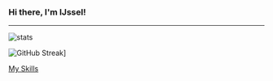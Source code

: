 <h3> Hi there, I'm IJssel!</h1>

---

![stats](https://api.githubtrends.io/user/svg/IJIJI/repos?time_range=one_year&include_private=True&group=private&loc_metric=changed&theme=dark)

![GitHub Streak](https://streak-stats.demolab.com?user=IJIJI&theme=github-dark&hide_border=true&hide_current_streak=true)]


[My Skills](https://skillicons.dev/icons?i=cs,cpp,py,flask,html,css,js,jquery,php,selenium,unity,arduino,wordpress,ps,ai,pr,ae,ableton,visualstudio,vscode&theme=dark)
